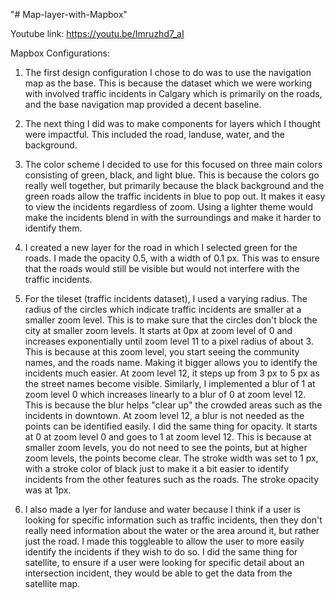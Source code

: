 "# Map-layer-with-Mapbox" 

Youtube link: https://youtu.be/Imruzhd7_aI

Mapbox Configurations:

1. The first design configuration I chose to do was to use the navigation map as the base. This is because the dataset which we were working with involved traffic incidents in Calgary which is primarily on the roads, and the base navigation map provided a decent baseline. 

2. The next thing I did was to make components for layers which I thought were impactful. This included the road, landuse, water, and the background. 

3. The color scheme I decided to use for this focused on three main colors consisting of green, black, and light blue. This is because the colors go really well together, but primarily because the black background and the green roads allow the traffic incidents in blue to pop out. It makes it easy to view the incidents regardless of zoom. Using a lighter theme would make the incidents blend in with the surroundings and make it harder to identify them.

4. I created a new layer for the road in which I selected green for the roads. I made the opacity 0.5, with a width of 0.1 px. This was to ensure that the roads would still be visible but would not interfere with the traffic incidents.

5. For the tileset (traffic incidents dataset), I used a varying radius. The radius of the circles which indicate traffic incidents are smaller at a smaller zoom level. This is to make sure that the circles don't block the city at smaller zoom levels. It starts at 0px at zoom level of 0 and increases exponentially until zoom level 11 to a pixel radius of about 3. This is because at this zoom level, you start seeing the community names, and the roads name. Making it bigger allows you to identify the incidents much easier. At zoom level 12, it steps up from 3 px to 5 px as the street names become visible. Similarly, I implemented a blur of 1 at zoom level 0 which increases linearly to a blur of 0 at zoom level 12. This is because the blur helps "clear up" the crowded areas such as the incidents in downtown. At zoom level 12, a blur is not needed as the points can be identified easily. I did the same thing for opacity. It starts at 0 at zoom level 0 and goes to 1 at zoom level 12. This is because at smaller zoom levels, you do not need to see the points, but at higher zoom levels, the points become clear. The stroke width was set to 1 px, with a stroke color of black just to make it a bit easier to identify incidents from the other features such as the roads. The stroke opacity was at 1px. 

6. I also made a lyer for landuse and water because I think if a user is looking for specific information such as traffic incidents, then they don't really need information about the water or the area around it, but rather just the road. I made this toggleable to allow the user to more easily identify the incidents if they wish to do so. I did the same thing for satellite, to ensure if a user were looking for specific detail about an intersection incident, they would be able to get the data from the satellite map. 

